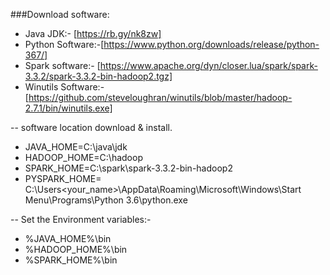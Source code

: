 ###Download software:
- Java JDK:- [https://rb.gy/nk8zw]
- Python Software:-[https://www.python.org/downloads/release/python-367/]
- Spark software:- [https://www.apache.org/dyn/closer.lua/spark/spark-3.3.2/spark-3.3.2-bin-hadoop2.tgz]
- Winutils Software:- [https://github.com/steveloughran/winutils/blob/master/hadoop-2.7.1/bin/winutils.exe]


-- software location download & install. 
- JAVA_HOME=C:\java\jdk
- HADOOP_HOME=C:\hadoop
- SPARK_HOME=C:\spark\spark-3.3.2-bin-hadoop2
- PYSPARK_HOME= C:\Users\<your_name>\AppData\Roaming\Microsoft\Windows\Start Menu\Programs\Python 3.6\python.exe

-- Set the Environment variables:-
- %JAVA_HOME%\bin
- %HADOOP_HOME%\bin
- %SPARK_HOME%\bin

